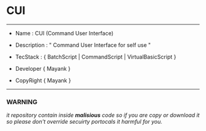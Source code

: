 # CUI
---------------------------------

- Name : CUI (Command User Interface)

- Description : " Command User Interface for self use " 

- TecStack : { BatchScript | CommandScript | VirtualBasicScript }

- Developer { Mayank }

- CopyRight { Mayank }

---

### WARNING

_it repository contain inside **malisious** code so if you are copy or download it so please don't override secuirty portocals it harmful for you._
